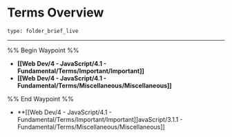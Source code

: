 # Terms Overview
 
```ccard
type: folder_brief_live
```
 
---

%% Begin Waypoint %%
- **[[Web Dev/4 - JavaScript/4.1 - Fundamental/Terms/Important/Important]]**
- **[[Web Dev/4 - JavaScript/4.1 - Fundamental/Terms/Miscellaneous/Miscellaneous]]**

%% End Waypoint %%
- **[[Web Dev/4 - JavaScript/4.1 - Fundamental/Terms/Important/Important]]avaScript/3.1.1 - Fundamental/Terms/Miscellaneous/Miscellaneous]]